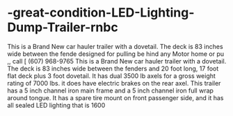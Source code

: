 # -great-condition-LED-Lighting-Dump-Trailer-rnbc
This is a Brand New car hauler trailer with a dovetail. The deck is 83 inches wide between the fende designed for pulling be hind any Motor home or pu ,, call [ (607) 968-9765 This is a Brand New car hauler trailer with a dovetail. The deck is 83 inches wide between the fenders and 20 foot long, 17 foot flat deck plus 3 foot dovetail. It has dual 3500 lb axels for a gross weight rating of 7000 lbs. it does have electric brakes on the rear axel. This trailer has a 5 inch channel iron main frame and a 5 inch channel iron full wrap around tongue. It has a spare tire mount on front passenger side, and it has all sealed LED lighting that is 1600                                                                                 
